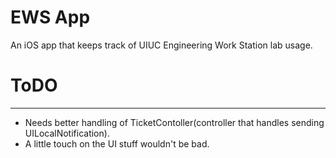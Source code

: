 EWS App
=======

An iOS app that keeps track of UIUC Engineering Work Station lab usage.


ToDO
======
---------

- Needs better handling of TicketContoller(controller that handles sending UILocalNotification).
- A little touch on the UI stuff wouldn't be bad.

